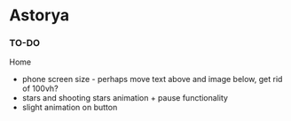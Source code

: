 # Astorya

### TO-DO
Home
* phone screen size - perhaps move text above and image below, get rid of 100vh?
* stars and shooting stars animation + pause functionality
* slight animation on button
